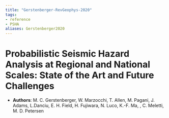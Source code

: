```yaml
---
title: "Gerstenberger-RevGeophys-2020"
tags:
- reference
- PSHA
aliases: Gerstenberger2020
---
```


# Probabilistic Seismic Hazard Analysis at Regional and National Scales: State of the Art and Future Challenges
- **Authors**: M. C. Gerstenberger, W. Marzocchi, T. Allen, M. Pagani, J. Adams, L.Danciu, E. H. Field, H. Fujiwara, N. Luco, K.-F. Ma, , C. Meletti, M. D. Petersen